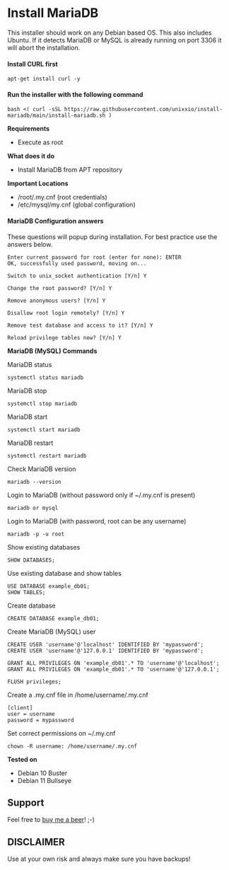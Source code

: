 # Install MariaDB

This installer should work on any Debian based OS. This also includes Ubuntu. If it detects MariaDB or MySQL is already running on port 3306 it will abort the installation.

#### Install CURL first
```
apt-get install curl -y
```

#### Run the installer with the following command
```
bash <( curl -sSL https://raw.githubusercontent.com/unixxio/install-mariadb/main/install-mariadb.sh )
```

**Requirements**
* Execute as root

**What does it do**
* Install MariaDB from APT repository

**Important Locations**
* /root/.my.cnf (root credentials)
* /etc/mysql/my.cnf (global configuration)

#### MariaDB Configuration answers
These questions will popup during installation. For best practice use the answers below.

```
Enter current password for root (enter for none): ENTER
OK, successfully used password, moving on...

Switch to unix_socket authentication [Y/n] Y

Change the root password? [Y/n] Y

Remove anonymous users? [Y/n] Y

Disallow root login remotely? [Y/n] Y

Remove test database and access to it? [Y/n] Y

Reload privilege tables now? [Y/n] Y
```

**MariaDB (MySQL) Commands**

MariaDB status
```
systemctl status mariadb
```
MariaDB stop
```
systemctl stop mariadb
```
MariaDB start
```
systemctl start mariadb
```
MariaDB restart
```
systemctl restart mariadb
```
Check MariaDB version
```
mariadb --version
```
Login to MariaDB (without password only if ~/.my.cnf is present)
```
mariadb or mysql
```
Login to MariaDB (with password, root can be any username)
```
mariadb -p -u root
```
Show existing databases
```
SHOW DATABASES;
```
Use existing database and show tables
```
USE DATABASE example_db01;
SHOW TABLES;
```
Create database
```
CREATE DATABASE example_db01;
```
Create MariaDB (MySQL) user
```
CREATE USER 'username'@'localhost' IDENTIFIED BY 'mypassword';
CREATE USER 'username'@'127.0.0.1' IDENTIFIED BY 'mypassword';

GRANT ALL PRIVILEGES ON 'example_db01'.* TO 'username'@'localhost';
GRANT ALL PRIVILEGES ON 'example_db01'.* TO 'username'@'127.0.0.1';

FLUSH privileges;
```
Create a .my.cnf file in /home/username/.my.cnf
```
[client]
user = username
password = mypassword
```
Set correct permissions on ~/.my.cnf
```
chown -R username: /home/username/.my.cnf
```

**Tested on**
* Debian 10 Buster
* Debian 11 Bullseye

## Support
Feel free to [buy me a beer](https://paypal.me/sonnymeijer)! ;-)

## DISCLAIMER
Use at your own risk and always make sure you have backups!
